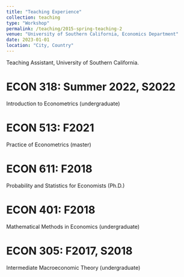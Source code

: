```yaml
---
title: "Teaching Experience"
collection: teaching
type: "Workshop"
permalink: /teaching/2015-spring-teaching-2
venue: "University of Southern California, Economics Department"
date: 2023-01-01
location: "City, Country"
---
```


Teaching Assistant, University of Southern California.

ECON 318: Summer 2022, S2022
======
Introduction  to  Econometrics  (undergraduate)

ECON 513: F2021
======
Practice  of  Econometrics  (master)

ECON 611: F2018
======
Probability  and  Statistics  for  Economists  (Ph.D.)

ECON 401: F2018
======
Mathematical  Methods  in  Economics  (undergraduate)

ECON 305: F2017,  S2018
======
Intermediate  Macroeconomic  Theory  (undergraduate)
